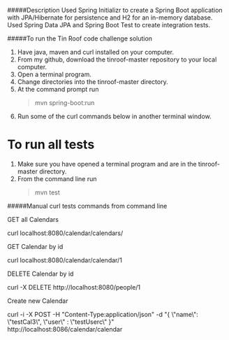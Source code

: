 #####Description
Used Spring Initializr to create a Spring Boot application with JPA/Hibernate for persistence and H2 for an in-memory database. Used Spring Data JPA and Spring Boot Test to create integration tests.

#####To run the Tin Roof code challenge solution

1. Have java, maven and curl installed on your computer.
2. From my github, download the tinroof-master repository to your local computer.
3. Open a terminal program.
4. Change directories into the tinroof-master directory.
5. At the command prompt run
   >mvn spring-boot:run
6. Run some of the curl commands below in another terminal window. 

# To run all tests
1. Make sure you have opened a terminal program and are in the tinroof-master directory.
2. From the command line run
   >mvn test
   
#####Manual curl tests commands from command line

GET all Calendars

curl localhost:8080/calendar/calendars/

GET Calendar by id

curl localhost:8080/calendar/calendar/1

DELETE Calendar by id

curl -X DELETE http://localhost:8080/people/1

Create new Calendar

curl -i -X POST -H "Content-Type:application/json" -d "{  &#92;"name&#92;": &#92;"testCal3&#92;",  &#92;"user&#92;" : &#92;"testUserc&#92;" }" http://localhost:8086/calendar/calendar
